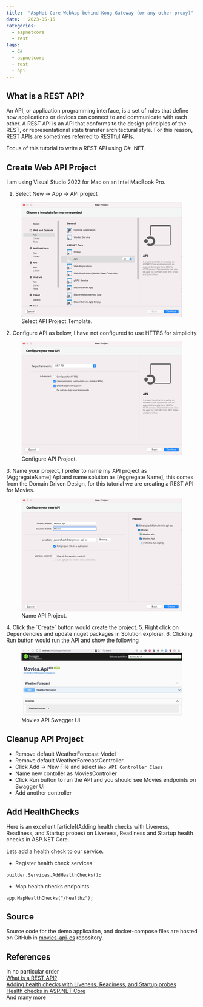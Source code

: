 ```yaml
---
title:  "AspNet Core WebApp behind Kong Gateway (or any other proxy)"
date:   2023-05-15
categories:
  - aspnetcore
  - rest
tags:
  - C#
  - aspnetcore
  - rest
  - api
---
```


## What is a REST API?
An API, or application programming interface, is a set of rules that define how applications or devices can connect to and communicate with each other. A REST API is an API that conforms to the design principles of the REST, or representational state transfer architectural style. For this reason, REST APIs are sometimes referred to RESTful APIs.  

Focus of this tutorial to write a REST API using C# .NET.

## Create Web API Project
I am using Visual Studio 2022 for Mac on an Intel MacBook Pro.
1. Select New -> App -> API project
<figure>
  <a href="/assets/images/2023-05-15/001-select-template.png"><img src="/assets/images/2023-05-15/001-select-template.png"></a>
  <figcaption>Select API Project Template.</figcaption>
</figure>  
2. Configure API as below, I have not configured to use HTTPS for simplicity
<figure>
  <a href="/assets/images/2023-05-15/002-configure-api.png"><img src="/assets/images/2023-05-15/002-configure-api.png"></a>
  <figcaption>Configure API Project.</figcaption>
</figure>  
3. Name your project, I prefer to name my API project as [AggregateName].Api and name solution as [Aggregate Name], this comes from the Domain Driven Design, for this tutorial we are creating a REST API for Movies.
<figure>
  <a href="/assets/images/2023-05-15/003-name-project.png"><img src="/assets/images/2023-05-15/003-name-project.png"></a>
  <figcaption>Name API Project.</figcaption>
</figure>  
4. Click the `Create` button would create the project.
5. Right click on Dependencies and update nuget packages in Solution explorer.
6. Clicking Run button would run the API and show the following
<figure>
  <a href="/assets/images/2023-05-15/004-swagger-ui.png"><img src="/assets/images/2023-05-15/004-swagger-ui.png"></a>
  <figcaption>Movies API Swagger UI.</figcaption>
</figure>  

## Cleanup API Project
- Remove default WeatherForecast Model
- Remove default WeatherForecastController
- Click Add -> New File and select `Web API Controller Class`
- Name new contoller as MoviesController
- Click Run button to run the API and you should see Movies endpoints on Swagger UI
- Add another controller

## Add HealthChecks
Here is an excellent [article](Adding health checks with Liveness, Readiness, and Startup probes) on Liveness, Readiness and Startup health checks in ASP.NET Core.

Lets add a health check to our service.

- Register health check services
```
builder.Services.AddHealthChecks();
```
- Map health checks endpoints
```
app.MapHealthChecks("/healthz");
```

## Source
Source code for the demo application, and docker-compose files are hosted on GitHub in [movies-api-cs](https://github.com/kashifsoofi/movies-api-cs) repository.  

## References
In no particular order  
[What is a REST API?](https://www.ibm.com/topics/rest-apis)  
[Adding health checks with Liveness, Readiness, and Startup probes](https://andrewlock.net/deploying-asp-net-core-applications-to-kubernetes-part-6-adding-health-checks-with-liveness-readiness-and-startup-probes/)  
[Health checks in ASP.NET Core](https://learn.microsoft.com/en-us/aspnet/core/host-and-deploy/health-checks?view=aspnetcore-7.0)  
And many more
